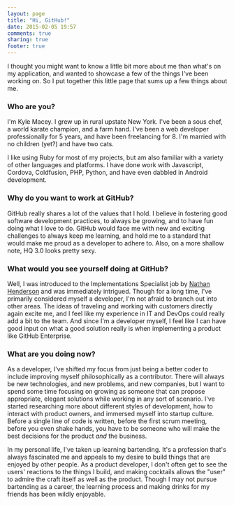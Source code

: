 ```yaml
---
layout: page
title: "Hi, GitHub!"
date: 2015-02-05 19:57
comments: true
sharing: true
footer: true
---
```


I thought you might want to know a little bit more about me than what's on my application, and wanted to  showcase a few of the things I've been working on. So I put together this little page that sums up a few things about me.

### Who are you?

I'm Kyle Macey. I grew up in rural upstate New York. I've been a sous chef, a world karate champion, and a farm hand. I've been a web developer professionally for 5 years, and have been freelancing for 8. I'm married with no children (yet?) and have two cats.

I like using Ruby for most of my projects, but am also familiar with a variety of other languages and platforms. I have done work with Javascript, Cordova, Coldfusion, PHP, Python, and have even dabbled in Android development.  

### Why do you want to work at GitHub?

GitHub really shares a lot of the values that I hold. I believe in fostering good software development practices, to always be growing, and to have fun doing what I love to do. GitHub would face me with new and exciting challenges to always keep me learning, and hold me to a standard that would make me proud as a developer to adhere to. Also, on a more shallow note, HQ 3.0 looks pretty sexy.

### What would you see yourself doing at GitHub?

Well, I was introduced to the Implementations Specialist job by [Nathan Henderson](https://github.com/nathos) and was immediately intrigued. Though for a long time, I've primarily considered myself a developer, I'm not afraid to branch out into other areas. The ideas of traveling and working with customers directly again excite me, and I feel like my experience in IT and DevOps could really add a bit to the team. And since I'm a developer myself, I feel like I can have good input on what a good solution really is when implementing a product like GitHub Enterprise. 

### What are you doing now?

As a developer, I've shifted my focus from just being a better coder to include improving myself philosophically as a contributor. There will always be new technologies, and new problems, and new companies, but I want to spend some time focusing on growing as someone that can propose appropriate, elegant solutions while working in any sort of scenario. I've started researching more about different styles of development, how to interact with product owners, and immersed myself into startup culture. Before a single line of code is written, before the first scrum meeting, before you even shake hands, you have to be someone who will make the best decisions for the product *and* the business. 

In my personal life, I've taken up learning bartending. It's a profession that's always fascinated me and appeals to my desire to build things that are enjoyed by other people. As a product developer, I don't often get to see the users' reactions to the things I build, and making cocktails allows the "user" to admire the craft itself as well as the product. Though I may not pursue bartending as a career, the learning process and making drinks for my friends has been wildly enjoyable. 

